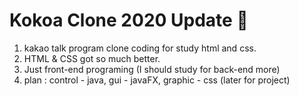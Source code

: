 <!-- markdown tag -->

# Kokoa Clone 2020 Update :shaved_ice:

1. kakao talk program clone coding for study html and css.
2. HTML & CSS got so much better.
3. Just front-end programing (I should study for back-end more)
4. plan : control - java, gui - javaFX, graphic - css (later for project)
